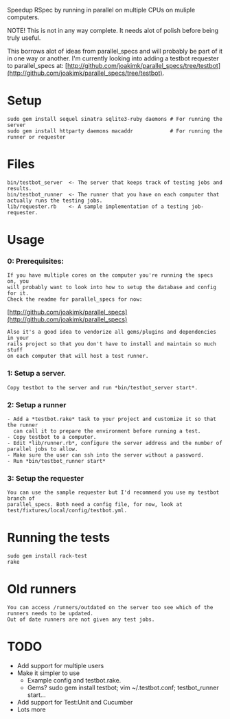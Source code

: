 Speedup RSpec by running in parallel on multiple CPUs on muliple computers.

NOTE! This is not in any way complete. It needs alot of polish before being
truly useful.

This borrows alot of ideas from parallel_specs and will probably be part of it
in one way or another. I'm currently looking into adding a testbot requester
to parallel_specs at: [http://github.com/joakimk/parallel_specs/tree/testbot](http://github.com/joakimk/parallel_specs/tree/testbot).

Setup
====
    
    sudo gem install sequel sinatra sqlite3-ruby daemons # For running the server
    sudo gem install httparty daemons macaddr            # For running the runner or requester

Files
====

    bin/testbot_server  <- The server that keeps track of testing jobs and results.
    bin/testbot_runner  <- The runner that you have on each computer that actually runs the testing jobs.
    lib/requester.rb    <- A sample implementation of a testing job-requester.

Usage
====

### 0: Prerequisites:
    If you have multiple cores on the computer you're running the specs on, you
    will probably want to look into how to setup the database and config for it.
    Check the readme for parallel_specs for now:

[http://github.com/joakimk/parallel_specs](http://github.com/joakimk/parallel_specs)

    Also it's a good idea to vendorize all gems/plugins and dependencies in your
    rails project so that you don't have to install and maintain so much stuff
    on each computer that will host a test runner.

### 1: Setup a server.
    Copy testbot to the server and run *bin/testbot_server start*.

### 2: Setup a runner
    - Add a *testbot.rake* task to your project and customize it so that the runner
      can call it to prepare the environment before running a test.
    - Copy testbot to a computer.
    - Edit *lib/runner.rb*, configure the server address and the number of parallel jobs to allow.
    - Make sure the user can ssh into the server without a password.
    - Run *bin/testbot_runner start*

### 3: Setup the requester
    You can use the sample requester but I'd recommend you use my testbot branch of
    parallel_specs. Both need a config file, for now, look at
    test/fixtures/local/config/testbot.yml.

Running the tests
====

    sudo gem install rack-test
    rake
    
Old runners
====
    
    You can access /runners/outdated on the server too see which of the runners needs to be updated.
    Out of date runners are not given any test jobs.

TODO
====
 - Add support for multiple users
 - Make it simpler to use
   - Example config and testbot.rake.
   - Gems? sudo gem install testbot; vim ~/.testbot.conf; testbot_runner start...
 - Add support for Test:Unit and Cucumber
 - Lots more

